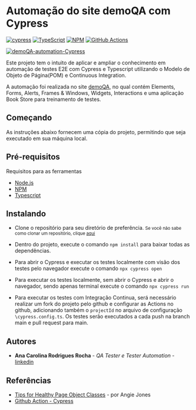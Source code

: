 # Automação do site demoQA com Cypress

[![cypress](https://img.shields.io/badge/-cypress-%23E5E5E5?style=for-the-badge&logo=cypress&logoColor=058a5e)](https://www.cypress.io/)
[![TypeScript](https://img.shields.io/badge/typescript-%23007ACC.svg?style=for-the-badge&logo=typescript&logoColor=white)](https://typescriptlang.org)
[![NPM](https://img.shields.io/badge/NPM-%23CB3837.svg?style=for-the-badge&logo=npm&logoColor=white)](https://www.npmjs.com/)
[![GitHub Actions](https://img.shields.io/badge/github%20actions-%232671E5.svg?style=for-the-badge&logo=githubactions&logoColor=white)](https://docs.github.com/en/actions)

[![demoQA-automation-Cypress](https://img.shields.io/endpoint?url=https://cloud.cypress.io/badge/detailed/34y8av/main&style=for-the-badge&logo=cypress)](https://cloud.cypress.io/projects/34y8av/runs)

Este projeto tem o intuito de aplicar e ampliar o conhecimento em automação de testes E2E com Cypress e Typescript utilizando o Modelo de Objeto de Página(POM) e Continuous Integration. 

A automação foi realizada no site [demoQA](https://demoqa.com/), no qual contém Elements, Forms, Alerts, Frames & Windows, Widgets, Interactions e uma aplicação Book Store para treinamento de testes. 

## Começando

As instruções abaixo fornecem uma cópia do projeto, permitindo que seja executado em sua máquina local.

## Pré-requisitos 

Requisitos para as ferramentas 
- [Node.js](https://nodejs.org/en)
- [NPM](https://www.npmjs.com/)
- [Typescript](https://www.typescriptlang.org/)

## Instalando
 
* Clone o repositório para seu diretório de preferência.
 <small>Se você não sabe como clonar um repositório, clique [aqui ](https://docs.github.com/pt/repositories/creating-and-managing-repositories/cloning-a-repository)</small>

* Dentro do projeto, execute o comando `npm install` para baixar todas as dependências. 


* Para abrir o Cypress e executar os testes localmente com visão dos testes pelo navegador execute o comando `npx cypress open`

* Para executar os testes localmente, sem abrir o Cypress e abrir o navegador, sendo apenas terminal execute o comando `npx cypress run`

* Para executar os testes com Integração Continua, será necessário realizar um fork do projeto pelo github e configurar as Actions no github, adicionando também o `projectId` no arquivo de configuração `\cypress.config.ts`. Os testes serão executados a cada push na branch main e pull request para main.

## Autores

  - **Ana Carolina Rodrigues Rocha** - *QA Tester e Tester Automation* -
    [linkedin](https://www.linkedin.com/in/anacarolinarodriguesrocha/)

## Referências

  - [Tips for Healthy Page Object Classes](https://angiejones.tech/page-object-model/) - por Angie Jones
  - [Github Action - Cypress](https://github.com/marketplace/actions/cypress-io)








<!--


-  Pacotes instalados 
    - Cypress -> https://docs.cypress.io/guides/getting-started/installing-cypress

    - Typescript -> https://docs.cypress.io/guides/tooling/typescript-support

    - dotenv -> https://www.npmjs.com/package/dotenv

    
  -->